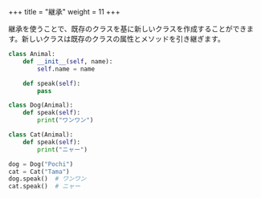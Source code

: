 +++
title = "継承"
weight = 11
+++

継承を使うことで、既存のクラスを基に新しいクラスを作成することができます。新しいクラスは既存のクラスの属性とメソッドを引き継ぎます。

```python
class Animal:
    def __init__(self, name):
        self.name = name

    def speak(self):
        pass

class Dog(Animal):
    def speak(self):
        print("ワンワン")

class Cat(Animal):
    def speak(self):
        print("ニャー")

dog = Dog("Pochi")
cat = Cat("Tama")
dog.speak()  # ワンワン
cat.speak()  # ニャー
```
